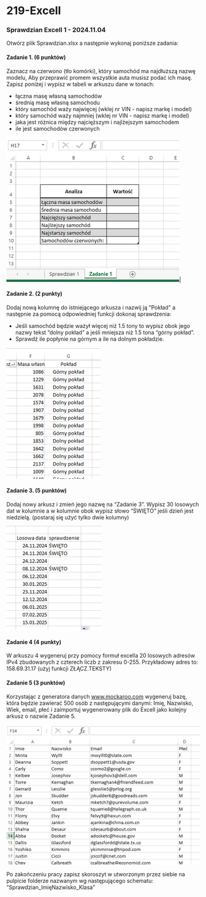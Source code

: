 # 219-Excell

### Sprawdzian Excell 1 - 2024.11.04

Otwórz plik Sprawdzian.xlsx a następnie wykonaj poniższe zadania:

#### Zadanie 1. (6 punktów)
Zaznacz na czerwono (tło komórki), który samochód ma najdłuższą nazwę modelu,
Aby przeprawić promem wszystkie auta musisz podać ich masę. Zapisz poniżej i wypisz w tabeli w arkuszu dane w tonach:
- łączna masę własną samochodów
- średnią masę własną samochodu
- który samochód waży najwięcej (wklej nr VIN - napisz markę i model)
- który samochód waży najmniej (wklej nr VIN - napisz markę i model)
- jaka jest różnica między najcięższym i najlżejszym samochodem
- ile jest samochodów czerwonych

![Zadanie 1](Zadanie1.PNG)|



#### Zadanie 2. (2 punkty)
Dodaj nową kolumnę do istniejącego arkusza i nazwij ją "Pokład" a następnie za pomocą odpowiedniej funkcji dokonaj sprawdzenia: 
- Jeśli samochód będzie ważył więcej niż 1.5 tony to wypisz obok jego nazwy tekst “dolny pokład” a jeśli mniejsza niż 1.5 tona “górny pokład”.
- Sprawdź ile popłynie na górnym a ile na dolnym pokładzie.

![Zadanie 2](Zadanie2.PNG)

#### Zadanie 3. (5 punktów)

Dodaj nowy arkusz i zmień jego nazwę na “Zadanie 3”. Wypisz 30 losowych dat w kolumnie a w kolumnie obok wypisz słowo “ŚWIĘTO” jeśli dzień jest niedzielą. (postaraj się użyć tylko dwie kolumny)

![Zadanie 3](Zadanie3.PNG)

#### Zadanie 4 (4 punkty)

W arkuszu 4 wygeneruj przy pomocy formuł excella 20 losowych adresów IPv4 zbudowanych z czterech liczb z zakresu 0-255. Przykładowy adres to: 158.69.31.17 (użyj funkcji ZŁĄCZ.TEKSTY)

#### Zadanie 5 (3 punktów)

Korzystając z generatora danych www.mockaroo.com wygeneruj bazę, która będzie zawierać 500 osób z następującymi danymi: Imię, Nazwisko, Wiek, email, płeć i zaimportuj wygenerowany plik do Excell jako kolejny arkusz o nazwie Zadanie 5.

![Zadanie 5](Zadanie5.PNG)

Po zakończeniu pracy zapisz skoroszyt w utworzonym przez siebie na pulpicie folderze nazwanym wg następującego schematu: “Sprawdzian_ImięNazwisko_Klasa”

